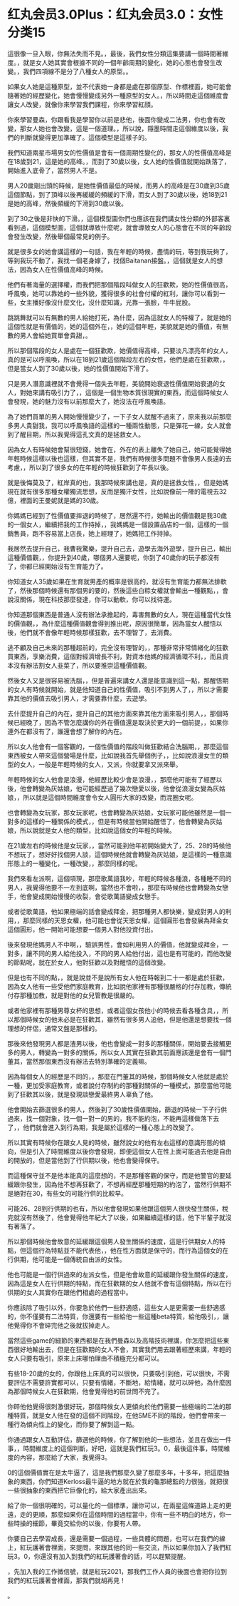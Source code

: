 # 红丸会员3.0Plus：红丸会员3.0：女性分类15

這很像一旦入眼，你無法失而不見。，最後，我們女性分類這集要講一個時間著維度。，就是女人她其實會根據不同的一個年齡周期的變化，她的心態也會發生改變。，我們四項線不是分了八種女人的原型。。

如果女人她是這種原型，並不代表她一身都是處在那個原型、作標裡面，她可能會隨著她的經歷變化，她會慢慢變成另外一種原型的女人。，所以時間走這個維度會讓女人改變，就像你來學習我們課程，你來學習紅顔。

你來學習曼森，你跟看我是學習你以前是悲他，後面你變成二法男，你也會有改變，那女人她也會改變，這是一個道理。，所以說，隱墨時間走這個維度以後，我們的判斷就變得更加準確了。這個模型是這樣子的。

我們知道兩星市場男女的性價值是會有一個周期性變化的，那女人的性價值高峰是在18歲到21，這是她的高峰。，而到了30歲以後，女人她的性價值就開始跌落了，開始進入底骨了，當然男人不是。

男人20歲剛出頭的時候，是她性價值最低的時候，而男人的高峰是在30歲到35歲這個節點，到了頂峰以後再緩緩的頻緩的下滑，而女人到了30歲以後，她18到21是她的高峰，然後頻緩的下滑到30歲以後。

到了30之後是非快的下滑。，這個模型圖你們也應該在我們講女性分類的外部客裏看到過，這個模型圖，這個就導致什麼呢，就會導致女人的心態會在不同的年齡段會發生改變，然後舉個最常見的例子。

就是很多女的她會講這樣的一句話，我在年輕的時候，盡情的玩，等到我玩夠了，等到我玩不動了，我找一個老身嫁了，找個Baitanan接盤。，這個就是女人的想法，因為女人在性價值高峰的時候。

他們有著海量的選擇權，而我們把那個階段叫做女人的狂歡欺，她的性價值很高，呼風喚，她可以靠她的一些外貌，獲得很多的社會付權的紅利，讓你可以看到一些，女主播好像沒什麼文化，沒什麼知識，光靠一張臉，牛牛屁股。

跳跳舞就可以有無數的男人給她打死，為什麼，因為這就女人的特權了，就是她的這個性就是有價值的，她的這個外在，，她的這個年輕，美貌就是她的價值，有無數的男人會給她買單會貴甜，。

所以那個階段的女人是處在一個狂歡欺，她價值得高峰，只要淡凡漂亮年的女人，真的是可以呼風喚，所以在18到21歲這個階段左右的女性，他們是處在狂歡欺，，但是當女人到了30歲以後，她的性價值開始下滑了。

只是男人潛意識裡就不會覺得一個失去年輕，美貌開始衰退性價值開始衰退的女人，對她來講有吸引力了，，這個是一個生物本質很現實的東西，而這個時候女人會發現，她的魅力沒有以前那麼大了，她沒法在呼風喚語。

為了她們買單的男人開始慢慢變少了，一下子女人就醒不過來了，原來我以前那麼多男人貴甜我，我可以呼風喚語的這樣的一種兩性動態，只是彈花一線，女人就會到了醒目期，所以我覺得這孔文真的是拯救女人。

因為女人有時候她會幫很短錢，她會在，外在的表上離失了她自己，她可能覺得她年輕時候這樣以後也這樣，但其實不是，我們有時候很多問題不會像男人長遠的去考慮，，所以到了很多女的在年輕的時候狂歡到了年長以後。

就是後悔莫及了，紅岸真的也，我那時候來講也是，真的是拯救女性，，但是她媽現在就有很多那種女權獨流思想，反而是獨汗女性，比如說像前一陣的電視去32億，裡面的王曼妮就是媽的30歲。

你媽媽已經到了性價值要摔退的時候了，居然還不行，她輸出的價值觀是我30歲的一個女人，繼續把我的工作持掉，，我媽媽是一個設置品店的一個，這樣的一個銷售員，跑不容易當上店長，她上經理了，她媽把工作持掉。

我居然去提升自己，我曹我驚樂，提升自己去，遊學去海外遊學，提升自己，輸出這種價值觀，，你提升到40歲，哪個男人還要呢，你到了40歲你的玩子都沒有了，你都已經開始沒有生育能力了。

你知道女人35歲如果在生育就男產的概率是很高的，就沒有生育能力都無法排軟了，然後那個時候還有那個男的要的，然後這些白粽女權就會輸出一種觀點，，會說沒關係，現在科技那麼發達，你可以動軟，你可以找待運。

你知道那個東西是普通人沒有辦法承擔起的，毒害無數的女人，現在這種當代女性的價值觀，，為什麼這種價值觀會得到推出呢，原因很簡單，因為當女人醒悟以後，他們就不會像年輕時候那樣狂歡，去不理智了，去消費。

逃不顧及自己未來的那種超前的，完全沒有理智的，，那種非常非常情緒化的狂歡買東西，享樂消費，這個對經濟增長不利，對資本他媽的經濟循環不利，，而且資本沒有辦法割女人韭菜了，所以要推崇這種價值觀。

然後女人又是很容易被洗腦，，但是普遍來講女人還是能意識到這一點，那醒悟期的女人有時候就開始，就是他知道自己的性價值，吸引不到男人了，，所以才需要靠其他的價值去吸引男人，才需要靠什麼，去遊學。

去什麼提升自己的內在，提升自己的其他方面來靠其他方面來吸引男人，，那個時候已經晚了，因為不管怎麼講你的外在價值還是取決於更大的一個前提，，如果你連外在都沒有了，誰還會想了解你的內在。

所以女人他會有一個客觀的，一個性價值的階段叫做狂歡結合洗腦期，，那麼這個東西被女人帶來這個營場是什麼，比如說我首先舉個例子，，比如說浪漫女生的類型的女人，一般是年輕時候的女人，又派，你就要拿又派來舉。

年輕時候的女人他會是浪漫，他經歷比較少會是浪漫，，那麼他可能有了經歷以後，他會轉變為灰姑娘，他可能經歷過了幾次戀愛以後，他會從浪漫女變為灰姑娘，，所以就是這個時間維度會令女人圓形大家的改變，而混圈女呢。

也會轉變為女玩家，那女玩家呢，也會轉變為灰姑娘，女玩家可能他雖然是一個一對多的這樣的一種關係的模式，，但是有時候當他開始醒悟了，他會轉變為灰姑娘，所以說就是女人他的類型，比如說這個女的年輕的時候。

在21歲左右的時候他是女玩家，，當然可能到他年初開始變大了，25、28的時候他不想玩了，想好好找個男人談，這個時候他就會轉變為灰姑娘，是這樣的一種意識形態上的一種變化，一種改變，，那麼同樣的呢。

我們來看左派啊，這個項現，那麼歌萬語我吵，年輕的時候各種浪，各種睡不同的男人，我覺得他要不一左到底啊，當然也不會啦，，那麼有時候他也會轉變為女戀手，他會變成開始慢慢的收裂，會從歌萬語變成女戀手。

或者從歌萬語，他如果極端的話會變成拜金，把那種男人都快樂，變成對男人的利用，，那麼同樣的天恩女權，他可能也會從天恩女權，這個圓形也會發展為拜金女這個圓形，他一開始可能想要一個男人對他投資付出。

後來發現他媽男人不中啊，，驗誤男性，會如利用男人的價值，他就變成拜金，一對多，讓不同的男人給他投入，不同的男人給他付出，這也是有可能的，而他改變的節點呢，就在於女人，他對狂歡以及對醒悟的這個改變。

但是也有不同的點，，就是說並不是說所有女人他在時報到二十一都是處於狂歡，因為女人他有一些受他們家庭教育，比如說他家裡有那種很嚴格的付存加教，傳統付存那種加教，就是對他的女兒管教是很嚴的。

或者他家裡有那種男尊女杯的思想，或者這個女孩他小的時候去看各種含具，，所以那個時候女的他未必是在狂歡其，雖然有很多男人追他，但是他還是想要找一個理想的伴侶，通常又盤是那樣的。

那後來他發現男人都是渣男以後，他也會變成一對多的那種關係，開始要去接觸更多的男人，轉變為一對多的關係，所以女人其實在狂歡其前面應該還是會有一個門董其，當然那個東西沒有辦法去特別準確的定義嘛。

因為每個女人的經歷是不同的，，那麼在門董其的時候，那個時候女人他就是處於一種，更加受家庭教育，或者說付存制約的那種對關係的一種模式，那麼當他可能到了狂歡其以後，就是發現談戀愛最終男人辜負了他。

他會開始去篩選很多的男人，然後到了30歲性價值開始，篩退的時候一下子行供過來，找一個對象，找一個一對一的男的，我不能約泡，不能再這樣做落下去了，，他們就會進入到行為期，我是屬於這樣的一種心態上的改變了。

所以其實有時候你在跟女人見的時候，雖然說女的他有左右這樣的意識形態的傾向，但是引入了時間維度以後你會發現，即便這個女人在性上面可能過去他是自由的開放的，但是當他到了行供期以後，他也會變得保守。

而這種保守並不是他本能真的這麼想的，不是那種客觀的保守，而是他警官的要延緩跟你發生，因為他不想再狂歡了，不想再經歷那種短期的約泡了，當然行供期不是絕對在30，有些女的可能行供的比較早。

可能26、28到行供期的也有，所以他會發現如果他跟這個男人很快發生關係，稅完就沒有然後了，他會覺得他年紀大了以後，如果繼續這樣的話，他下半輩子就沒有著落了。

所以那個時候他會故意的延緩跟這個男人發生關係的速度，這是行供期女人的特點，但這個行為特點並不能代表他，，他在性方面就是保守的，而行為這個女的在行供期，他可能是一個傳統自由派的女性。

他也可能是一個行供過來的左派女性，但是他會故意的延緩跟你發生關係的速度，因為這是女人在行供期的特點，而在狂歡期的女人他就不會有這個特點，所以在行供期的女人其實你在跟他們相處的過程當中。

你應該除了吸引以外，你要急於他們一些舒適感，這些女人是更需要一些舒適感的，你不僅要有二法特質，你還要有一些給他一些這種beta特質，給他吸引，，讓他覺得你不會碎完他之後就拔掉走人。

當然這些game的細節的東西都是在我們曼森以及高階技術裡講，你怎麼把這些東西很好地輸出去，但是在狂歡期的女人不會，其實我們用去跟著經歷來講，年輕的女人只要有吸引，原來上床哪怕理由不積極充分都可以。

有些18-20歲的女的，你跟他上床真的可以很快，只要吸引到他，可以很快，不需要評估不需要許實都可以，只要有情緒，不斷地，給情緒，就可以碎他，為什麼因為那個時候女人在狂歡期，他會覺得他的前世問不完了。

你碎他他覺得很刺激很好玩，那個時候女人更傾向於他們需要一些極端的二法的那種特質，就是女人他在發的這個不同階段，在他SME不同的階段，他們會帶來一種行為傾向性上的變化，而你要了解到這一點。

你通過跟女人互動評估，篩選他的時候，你了解到他的一些想法，並且在做出一件事，，時間維度上的這個判斷，好吧，這就是我們紅玩3。0，最後這件事，時間維度的內容，那麼給了大家，我覺得3。

0的這個價值實在是太牛逼了，這是我們那麼久變了那麼多年，十多年，把這麼抽象的東西，你們知道Kerloss最牛逼的地方就在於我的龜那總監的力很強，就把很一些很抽象的東西把它巨像化的，給大家產出出來。

給了你一個很明確的，可以量化的一個標準，讓你可以，在兩星這條道路上走的更遠，走的更順，那麼如果你在這個時間的過程當中，你有一些不明白的地方，你一些時操的細節，畢竟交給你的以後，你要有人帶。

你要自己去學習成長，還是需要一個過程，一些具體的問題，也可以在我們的線上，紅玩護著會裡面，來提問，來跟其他的同一些交流，所以如果你加入了我們紅玩3。0，你還沒有加入到我們的紅玩護著會的話，可以趕緊提醒。

，先加入我的工作微信號，就是紅玩2021，那我們工作人員的後面也會把你拉到我們的紅玩護著會裡面，那我們就胡再見！

。